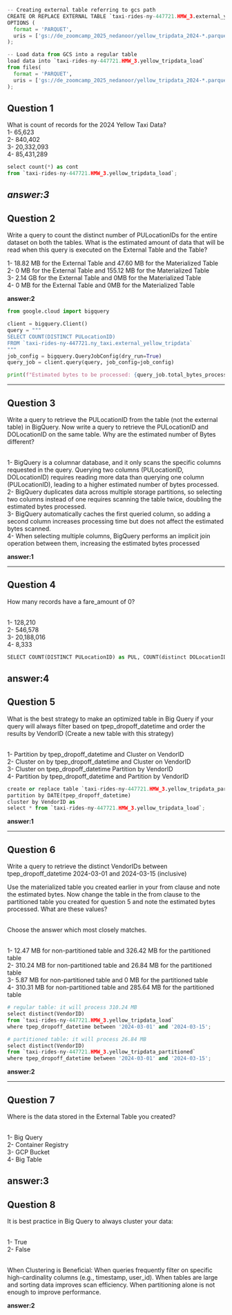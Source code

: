 ```python
-- Creating external table referring to gcs path
CREATE OR REPLACE EXTERNAL TABLE `taxi-rides-ny-447721.HMW_3.external_yellow_tripdata`
OPTIONS (
  format = 'PARQUET',
  uris = ['gs://de_zoomcamp_2025_nedanoor/yellow_tripdata_2024-*.parquet']
);
```
```python
-- Load data from GCS into a regular table
load data into `taxi-rides-ny-447721.HMW_3.yellow_tripdata_load`
from files(
  format = 'PARQUET',
  uris = ['gs://de_zoomcamp_2025_nedanoor/yellow_tripdata_2024-*.parquet']
);
```

<h2>Question 1</h2>
What is count of records for the 2024 Yellow Taxi Data?<br>
1- 65,623<br>
2- 840,402<br>
3- 20,332,093<br>
4- 85,431,289<br>

```python
select count(*) as cont
from `taxi-rides-ny-447721.HMW_3.yellow_tripdata_load`;
```
***answer:3***
---------------------------------------------------------------------
<h2>Question 2</h2>
Write a query to count the distinct number of PULocationIDs for the entire dataset on both the tables.
What is the estimated amount of data that will be read when this query is executed on the External Table and the Table?<br>

1- 18.82 MB for the External Table and 47.60 MB for the Materialized Table<br>
2- 0 MB for the External Table and 155.12 MB for the Materialized Table<br>
3- 2.14 GB for the External Table and 0MB for the Materialized Table<br>
4- 0 MB for the External Table and 0MB for the Materialized Table<br>

**answer:2**

```python
from google.cloud import bigquery

client = bigquery.Client()
query = """
SELECT COUNT(DISTINCT PULocationID) 
FROM `taxi-rides-ny-447721.ny_taxi.external_yellow_tripdata`
"""
job_config = bigquery.QueryJobConfig(dry_run=True)
query_job = client.query(query, job_config=job_config)

print(f"Estimated bytes to be processed: {query_job.total_bytes_processed / (1024*1024)} MB")
```
---------------------------------------------------------------------
<h2>Question 3</h2>
Write a query to retrieve the PULocationID from the table (not the external table) in BigQuery. Now write a query to retrieve the PULocationID and DOLocationID on the same table. Why are the estimated number of Bytes different?<br><br>

1- BigQuery is a columnar database, and it only scans the specific columns requested in the query. Querying two columns (PULocationID, DOLocationID) requires reading more data than querying one column (PULocationID), leading to a higher estimated number of bytes processed.<br>
2- BigQuery duplicates data across multiple storage partitions, so selecting two columns instead of one requires scanning the table twice, doubling the estimated bytes processed.<br>
3- BigQuery automatically caches the first queried column, so adding a second column increases processing time but does not affect the estimated bytes scanned.<br>
4- When selecting multiple columns, BigQuery performs an implicit join operation between them, increasing the estimated bytes processed<br>

**answer:1**

---------------------------------------------------------------------
<h2>Question 4</h2>
How many records have a fare_amount of 0?<br><br>

1- 128,210<br>
2- 546,578<br>
3- 20,188,016<br>
4- 8,333<br>

```python
SELECT COUNT(DISTINCT PULocationID) as PUL, COUNT(distinct DOLocationID) as DOL  FROM `taxi-rides-ny-447721.HMW_3.yellow_tripdata_load`;
```
**answer:4**
---------------------------------------------------------------------
<h2>Question 5</h2>
What is the best strategy to make an optimized table in Big Query if your query will always filter based on tpep_dropoff_datetime and order the results by VendorID (Create a new table with this strategy)<br><br>

1- Partition by tpep_dropoff_datetime and Cluster on VendorID<br>
2- Cluster on by tpep_dropoff_datetime and Cluster on VendorID<br>
3- Cluster on tpep_dropoff_datetime Partition by VendorID<br>
4- Partition by tpep_dropoff_datetime and Partition by VendorID<br>

```python
create or replace table `taxi-rides-ny-447721.HMW_3.yellow_tripdata_partitioned`
partition by DATE(tpep_dropoff_datetime)
cluster by VendorID as
select * from `taxi-rides-ny-447721.HMW_3.yellow_tripdata_load`;
```
**answer:1**

---------------------------------------------------------------------
<h2>Question 6</h2>
Write a query to retrieve the distinct VendorIDs between tpep_dropoff_datetime 2024-03-01 and 2024-03-15 (inclusive)<br>

Use the materialized table you created earlier in your from clause and note the estimated bytes. Now change the table in the from clause to the partitioned table you created for question 5 and note the estimated bytes processed. What are these values?<br><br>

Choose the answer which most closely matches.<br><br>

1- 12.47 MB for non-partitioned table and 326.42 MB for the partitioned table<br>
2- 310.24 MB for non-partitioned table and 26.84 MB for the partitioned table<br>
3- 5.87 MB for non-partitioned table and 0 MB for the partitioned table<br>
4- 310.31 MB for non-partitioned table and 285.64 MB for the partitioned table<br>

```python
# regular table: it will process 310.24 MB
select distinct(VendorID) 
from `taxi-rides-ny-447721.HMW_3.yellow_tripdata_load`
where tpep_dropoff_datetime between '2024-03-01' and '2024-03-15';

# partitioned table: it will process 26.84 MB
select distinct(VendorID) 
from `taxi-rides-ny-447721.HMW_3.yellow_tripdata_partitioned`
where tpep_dropoff_datetime between '2024-03-01' and '2024-03-15';
```

**answer:2**

---------------------------------------------------------------------

<h2>Question 7</h2>
Where is the data stored in the External Table you created?<br><br>

1- Big Query<br>
2- Container Registry<br>
3- GCP Bucket<br>
4- Big Table<br>

**answer:3**
---------------------------------------------------------------------

<h2>Question 8</h2>
It is best practice in Big Query to always cluster your data:<br><br>

1- True<br>
2- False<br><br>

When Clustering is Beneficial:
When queries frequently filter on specific high-cardinality columns (e.g., timestamp, user_id).
When tables are large and sorting data improves scan efficiency.
When partitioning alone is not enough to improve performance.

**answer:2**
